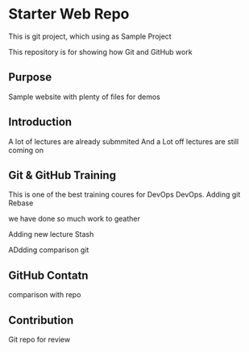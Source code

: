 # Starter Web Repo

This is git project, which using as Sample Project

This repository is for showing how Git and GitHub work

## Purpose

Sample website with plenty of files for demos

## Introduction 

A lot of lectures are already submmited 
And a Lot off lectures are still coming on 

## Git & GitHub Training

This is one of the best training coures for DevOps
DevOps.
Adding git Rebase 

we have done so much work to geather 


Adding new lecture Stash


ADdding comparison git 

## GitHub Contatn
comparison with repo

## Contribution 
Git repo for review
